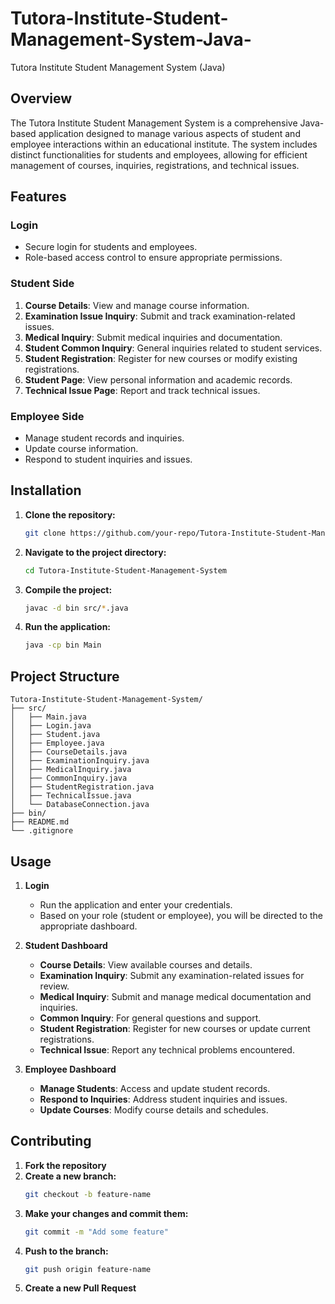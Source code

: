 # Tutora-Institute-Student-Management-System-Java-
Tutora Institute Student Management System (Java) 

## Overview

The Tutora Institute Student Management System is a comprehensive Java-based application designed to manage various aspects of student and employee interactions within an educational institute. The system includes distinct functionalities for students and employees, allowing for efficient management of courses, inquiries, registrations, and technical issues.

## Features

### Login
- Secure login for students and employees.
- Role-based access control to ensure appropriate permissions.

### Student Side
1. **Course Details**: View and manage course information.
2. **Examination Issue Inquiry**: Submit and track examination-related issues.
3. **Medical Inquiry**: Submit medical inquiries and documentation.
4. **Student Common Inquiry**: General inquiries related to student services.
5. **Student Registration**: Register for new courses or modify existing registrations.
6. **Student Page**: View personal information and academic records.
7. **Technical Issue Page**: Report and track technical issues.

### Employee Side
- Manage student records and inquiries.
- Update course information.
- Respond to student inquiries and issues.

## Installation

1. **Clone the repository:**
    ```bash
    git clone https://github.com/your-repo/Tutora-Institute-Student-Management-System.git
    ```
2. **Navigate to the project directory:**
    ```bash
    cd Tutora-Institute-Student-Management-System
    ```
3. **Compile the project:**
    ```bash
    javac -d bin src/*.java
    ```
4. **Run the application:**
    ```bash
    java -cp bin Main
    ```

## Project Structure

```
Tutora-Institute-Student-Management-System/
├── src/
│   ├── Main.java
│   ├── Login.java
│   ├── Student.java
│   ├── Employee.java
│   ├── CourseDetails.java
│   ├── ExaminationInquiry.java
│   ├── MedicalInquiry.java
│   ├── CommonInquiry.java
│   ├── StudentRegistration.java
│   ├── TechnicalIssue.java
│   └── DatabaseConnection.java
├── bin/
├── README.md
└── .gitignore
```

## Usage

1. **Login**
    - Run the application and enter your credentials.
    - Based on your role (student or employee), you will be directed to the appropriate dashboard.

2. **Student Dashboard**
    - **Course Details**: View available courses and details.
    - **Examination Inquiry**: Submit any examination-related issues for review.
    - **Medical Inquiry**: Submit and manage medical documentation and inquiries.
    - **Common Inquiry**: For general questions and support.
    - **Student Registration**: Register for new courses or update current registrations.
    - **Technical Issue**: Report any technical problems encountered.

3. **Employee Dashboard**
    - **Manage Students**: Access and update student records.
    - **Respond to Inquiries**: Address student inquiries and issues.
    - **Update Courses**: Modify course details and schedules.

## Contributing

1. **Fork the repository**
2. **Create a new branch:**
    ```bash
    git checkout -b feature-name
    ```
3. **Make your changes and commit them:**
    ```bash
    git commit -m "Add some feature"
    ```
4. **Push to the branch:**
    ```bash
    git push origin feature-name
    ```
5. **Create a new Pull Request**


